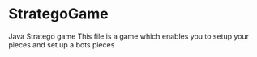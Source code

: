 # StrategoGame
Java Stratego game
This file is a game which enables you to setup your pieces and set up a bots pieces 

